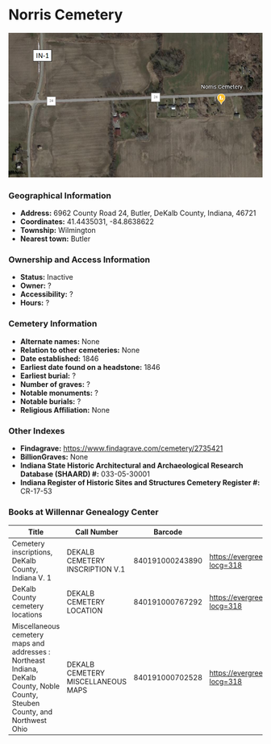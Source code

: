 # Norris Cemetery

![Norris Cemetery on Google Earth](https://github.com/FyoAtEPL/DeKalbCemeteries/blob/main/images/mapImages/NorrisEarth.png "Norris Cemetery on Google Earth")

### Geographical Information
- **Address:** 6962 County Road 24, Butler, DeKalb County, Indiana, 46721
- **Coordinates:** 41.4435031, -84.8638622
- **Township:** Wilmington
- **Nearest town:** Butler

### Ownership and Access Information
- **Status:** Inactive
- **Owner:** ?
- **Accessibility:** ?
- **Hours:** ?

### Cemetery Information
- **Alternate names:** None
- **Relation to other cemeteries:** None
- **Date established:** 1846
- **Earliest date found on a headstone:** 1846
- **Earliest burial:** ?
- **Number of graves:** ?
- **Notable monuments:** ?
- **Notable burials:** ?
- **Religious Affiliation:** None

### Other Indexes
- **Findagrave:** https://www.findagrave.com/cemetery/2735421
- **BillionGraves:** None
- **Indiana State Historic Architectural and Archaeological Research Database (SHAARD) #:** 033-05-30001
- **Indiana Register of Historic Sites and Structures Cemetery Register #:** CR-17-53

### Books at Willennar Genealogy Center

| Title | Call Number | Barcode | Evergreen Record |
| ------------ | ------------ | ------------ | ------------ |
| Cemetery inscriptions, DeKalb County, Indiana V. 1 | DEKALB CEMETERY INSCRIPTION V.1 | 840191000243890 | https://evergreen.lib.in.us/eg/opac/record/20697937?locg=318 |
| DeKalb County cemetery locations | DEKALB CEMETERY LOCATION | 840191000767292 | https://evergreen.lib.in.us/eg/opac/record/20670319?locg=318 |
| Miscellaneous cemetery maps and addresses : Northeast Indiana, DeKalb County, Noble County, Steuben County, and Northwest Ohio | DEKALB CEMETERY MISCELLANEOUS MAPS | 840191000702528 | https://evergreen.lib.in.us/eg/opac/record/20673421?locg=318 |
